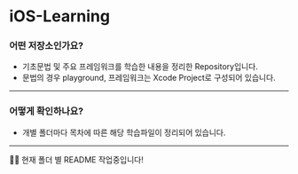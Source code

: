 # iOS-Learning

### 어떤 저장소인가요? 
- 기초문법 및 주요 프레임워크를 학습한 내용을 정리한 Repository입니다.
- 문법의 경우 playground, 프레임워크는 Xcode Project로 구성되어 있습니다.

---
### 어떻게 확인하나요?
- 개별 폴더마다 목차에 따른 해당 학습파일이 정리되어 있습니다.


---
👋🏻 현재 폴더 별 README 작업중입니다!
